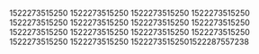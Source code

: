 1522273515250
1522273515250
1522273515250
1522273515250
1522273515250
1522273515250
1522273515250
1522273515250
1522273515250
1522273515250
1522273515250
1522273515250
1522273515250
1522273515250
15222735152501522287557238